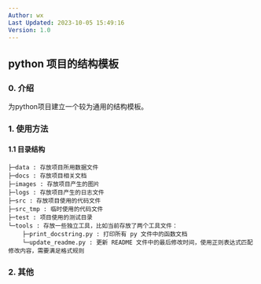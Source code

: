 ```yaml
---
Author: wx
Last Updated: 2023-10-05 15:49:16
Version: 1.0
---
```


## python 项目的结构模板



### 0. 介绍

为python项目建立一个较为通用的结构模板。

### 1. 使用方法

#### 1.1 目录结构

```
├─data : 存放项目所用数据文件
├─docs : 存放项目相关文档
├─images : 存放项目产生的图片
├─logs : 存放项目产生的日志文件
├─src : 存放项目使用的代码文件
├─src_tmp : 临时使用的代码文件
├─test : 项目使用的测试目录
└─tools : 存放一些独立工具，比如当前存放了两个工具文件：
	├─print_docstring.py : 打印所有 py 文件中的函数文档
	└─update_readme.py : 更新 README 文件中的最后修改时间，使用正则表达式匹配修改内容，需要满足格式规则
```





### 2. 其他